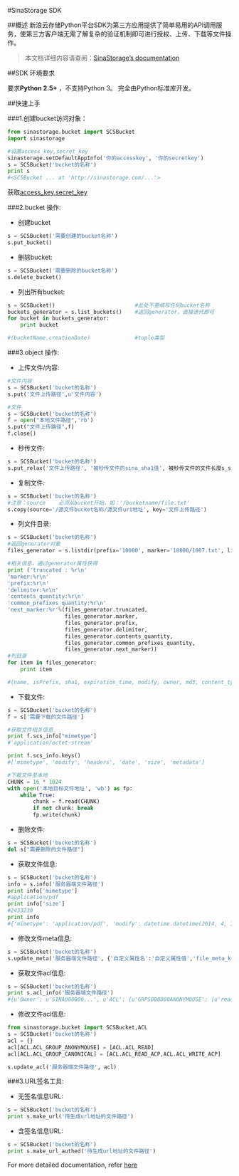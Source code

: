 #SinaStorage SDK

##概述
新浪云存储Python平台SDK为第三方应用提供了简单易用的API调用服务，使第三方客户端无需了解复杂的验证机制即可进行授权、上传、下载等文件操作。
>本文档详细内容请查阅：[SinaStorage’s documentation](http://sinastor.appsina.com)

##SDK 环境要求

要求**Python 2.5+** ，不支持Python 3。
完全由Python标准库开发。

##快速上手

###1.创建bucket访问对象：
```python
from sinastorage.bucket import SCSBucket
import sinastorage

#设置access_key,secret_key
sinastorage.setDefaultAppInfo('你的accesskey', '你的secretkey')
s = SCSBucket('bucket的名称')
print s  
#<SCSBucket ... at 'http://sinastorage.com/...'>
```
获取[access_key,secret_key](http://sinastor.appsina.com/?c=console)

###2.bucket 操作:
* 创建bucket
```python
s = SCSBucket('需要创建的bucket名称')
s.put_bucket()
```
* 删除bucket:
```python
s = SCSBucket('需要删除的bucket名称')
s.delete_bucket()
```
* 列出所有bucket:
```python
s = SCSBucket()							#此处不要填写任何bucket名称
buckets_generator = s.list_buckets()	#返回generator，直接迭代即可
for bucket in buckets_generator:
    print bucket

#(bucketName,creationDate)				#tuple类型
```

###3.object 操作:
* 上传文件/内容:
```python
#文件内容
s = SCSBucket('bucket的名称')
s.put('文件上传路径',u'文件内容')

#文件
s = SCSBucket('bucket的名称')
f = open("本地文件路径",'rb')
s.put("文件上传路径",f)
f.close()
```
* 秒传文件:
```python
s = SCSBucket('bucket的名称')
s.put_relax('文件上传路径', '被秒传文件的sina_sha1值', 被秒传文件的文件长度s_sina_length)
```
* 复制文件:
```python
s = SCSBucket('bucket的名称')
#注意：source    必须从bucket开始，如：'/bucketname/file.txt'
s.copy(source='/源文件bucket名称/源文件uri地址', key='文件上传路径')
```
* 列文件目录:
```python
s = SCSBucket('bucket的名称')
#返回generator对象
files_generator = s.listdir(prefix='10000', marker='10000/1007.txt', limit=10)

#相关信息，通过generator属性获得
print ('truncated : %r\n'
'marker:%r\n'
'prefix:%r\n'
'delimiter:%r\n'
'contents_quantity:%r\n'
'common_prefixes_quantity:%r\n'
'next_marker:%r'%(files_generator.truncated, 
                  files_generator.marker,
                  files_generator.prefix,
                  files_generator.delimiter,
                  files_generator.contents_quantity,
                  files_generator.common_prefixes_quantity,
                  files_generator.next_marker))
#列目录
for item in files_generator:
    print item

#(name, isPrefix, sha1, expiration_time, modify, owner, md5, content_type, size)
```
* 下载文件:
```python
s = SCSBucket('bucket的名称')
f = s['需要下载的文件路径']

#获取文件相关信息
print f.scs_info["mimetype"]
#'application/octet-stream'

print f.scs_info.keys()
#['mimetype', 'modify', 'headers', 'date', 'size', 'metadata']

#下载文件至本地
CHUNK = 16 * 1024
with open('本地目标文件地址', 'wb') as fp:
    while True:
        chunk = f.read(CHUNK)
        if not chunk: break
        fp.write(chunk)
```
* 删除文件:
```python
s = SCSBucket('bucket的名称')
del s["需要删除的文件路径"]
```
* 获取文件信息:
```python
s = SCSBucket('bucket的名称')
info = s.info('服务器端文件路径')
print info['mimetype']
#application/pdf
print info['size']
#2433230
print info
#{'mimetype': 'application/pdf', 'modify': datetime.datetime(2014, 4, 1, 6, 58, 58), 'headers': {'content-length': '2433230', ...}, 'date': datetime.datetime(2014, 4, 1, 9, 14, 57), 'metadata': {'crc32': 'DDEF42FA', ...}, 'size': 2433230}
```
* 修改文件meta信息:
```python
s = SCSBucket('bucket的名称')
s.update_meta('服务器端文件路径', {'自定义属性名':'自定义属性值','file_meta_key':'meta_value'})
```
* 获取文件acl信息:
```python
s = SCSBucket('bucket的名称')
print s.acl_info('服务器端文件路径')
#{u'Owner': u'SINA000000...', u'ACL': {u'GRPS000000ANONYMOUSE': [u'read'], u'GRPS0000000CANONICAL': [u'read_acp', u'write_acp']}}
```
* 修改文件acl信息:
```python
from sinastorage.bucket import SCSBucket,ACL
s = SCSBucket('bucket的名称')
acl = {}
acl[ACL.ACL_GROUP_ANONYMOUSE] = [ACL.ACL_READ]
acl[ACL.ACL_GROUP_CANONICAL] = [ACL.ACL_READ_ACP,ACL.ACL_WRITE_ACP]

s.update_acl('服务器端文件路径', acl)
```
###3.URL签名工具:
* 无签名信息URL:
```python
s = SCSBucket('bucket的名称')
print s.make_url('待生成url地址的文件路径')
```
* 含签名信息URL:
```python
s = SCSBucket('bucket的名称')
print s.make_url_authed('待生成url地址的文件路径')
```

For more detailed documentation, refer [here](http://sinastor.appsina.com)
